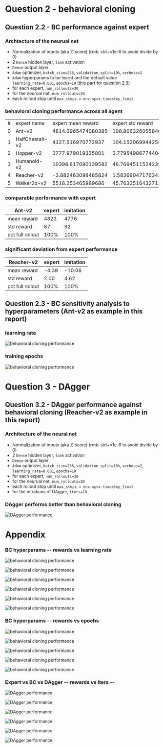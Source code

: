 # Question 2 - behavioral cloning
## Question 2.2 - BC performance against expert
### Archtecture of the neurual net
- Normalization of inputs (aka Z-score) (rmk: std+=1e-6 to avoid divide by 0)
- 2 `Dense` hidden layer, `tanh` activation
- `Dense` output layer
- `Adam` optimizer, `batch_size=256`, `validation_split=10%`, `verbose=2`
- `Adam` hyperparams to be learnt and the default value `learning_rate=0.001`, `epochs=10` (this part for question 2.3)
- for each expert, `num_rollouts=20`
- for the neurual net, `num_rollouts=20`
- each rollout stop until `max_steps = env.spec.timestep_limit`

### behavioral cloning performance across all agent
| | | | | | |
| --- | --- | --- | --- | --- | --- |
| # | expert name | expert mean reward | expert std reward | BC mean reward | BC std reward |
| 0 | Ant-v2 | 4814.0965474080385 | 108.80632605584692 | 4406.201751455288 | 573.3854836162683 |
| 1 | HalfCheetah-v2 | 4127.516970772937 | 104.15206994425873 | 3513.893690862605 | 508.35242034980627 |
| 2 | Hopper-v2 | 3777.979019335801 | 3.7795498677440458 | 348.8571445834208 | 5.574347555130938 |
| 3 | Humanoid-v2 | 10398.817690139582 | 46.76945115242351 | 1398.7654248744934 | 662.1544824968952 |
| 4 | Reacher-v2 | -3.882463098485824 | 1.5836904717634293 | -10.895058170778515 | 4.211804026505475 |
| 5 | Walker2d-v2 | 5518.253465989686 | 45.763351643271314 | 5231.149197823615 | 1010.5542993232773 |

### comparable performance with expert
  Ant-v2         |      expert |   imitation
-----------------|-------------|------------
mean reward      |        4823 | 4776
std reward       |       87    | 92
pct full rollout |   100%      |  100%


### significant deviation from expert performance
  Reacher-v2         |      expert |   imitation
-----------------|-------------|------------
mean reward      |  -4.39  | -10.06
std reward       |   2.00     | 4.62
pct full rollout |   100%      |  100%

## Question 2.3 - BC sensitivity analysis to hyperparameters (Ant-v2 as example in this report)
### learning rate
![behavioral cloning performance](../report_output/Ant-v2-BC-rewards-lr.png)

### training epochs
![behavioral cloning performance](../report_output/Ant-v2-BC-rewards-ep.png)

# Question 3 - DAgger
## Question 3.2 - DAgger performance against behavioral cloning (Reacher-v2 as example in this report)
### Architecture of the neural net
- Normalization of inputs (aka Z-score) (rmk: std+=1e-6 to avoid divide by 0)
- 2 `Dense` hidden layer, `tanh` activation
- `Dense` output layer
- `Adam` optimizer, `batch_size=256`, `validation_split=10%`, `verbose=2`, `learning_rate=0.001`, `epochs=10`
- for each expert, `num_rollouts=20`
- for the neurual net, `num_rollouts=20`
- each rollout stop until `max_steps = env.spec.timestep_limit`
- for the ietrations of DAgger, `iters=10`

### DAgger performs better than behavioral cloning
![DAgger performance](../report_output/Reacher-v2-DAgger-rewards.png)

# Appendix
### BC hyperparams -- rewards vs learning rate
![behavioral cloning performance](../report_output/Ant-v2-BC-rewards-lr.png)

![behavioral cloning performance](../report_output/HalfCheetah-v2-BC-rewards-lr.png)

![behavioral cloning performance](../report_output/Hopper-v2-BC-rewards-lr.png)

![behavioral cloning performance](../report_output/Humanoid-v2-BC-rewards-lr.png)

![behavioral cloning performance](../report_output/Reacher-v2-BC-rewards-lr.png)

![behavioral cloning performance](../report_output/Walker2d-v2-BC-rewards-lr.png)

### BC hyperparams -- rewards vs epochs
![behavioral cloning performance](../report_output/Ant-v2-BC-rewards-ep.png)

![behavioral cloning performance](../report_output/HalfCheetah-v2-BC-rewards-ep.png)

![behavioral cloning performance](../report_output/Hopper-v2-BC-rewards-ep.png)

![behavioral cloning performance](../report_output/Reacher-v2-BC-rewards-ep.png)

![behavioral cloning performance](../report_output/Walker2d-v2-BC-rewards-ep.png)

### Expert vs BC vs DAgger -- rewards vs iters -- 
![DAgger performance](../report_output/Ant-v2-DAgger-rewards.png)

![DAgger performance](../report_output/HalfCheetah-v2-DAgger-rewards.png)

![DAgger performance](../report_output/Hopper-v2-DAgger-rewards.png)

![DAgger performance](../report_output/Humanoid-v2-DAgger-rewards.png)

![DAgger  performance](../report_output/Reacher-v2-DAgger-rewards.png)

![DAgger  performance](../report_output/Walker2d-v2-DAgger-rewards.png)
